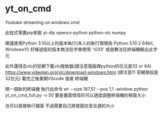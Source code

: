 # yt_on_cmd
Youtube streaming on windows cmd


此程式需要pip安裝
  yt-dlp
  opencv-python
  python-vlc
  numpy

建議使用Python 3.10以上的版本執行(本人的執行環境為 Python 3.10.2 64bit, Windows11)
好像過低的版本無法在字串使用 '\033' 或是舞法在終端機輸出此字元

此外還得去vlc的官網下載vlc撥放器(請注意電腦裡python的位元是32 or 64)
https://www.videolan.org/vlc/download-windows.html
(請注意!!! 官網預設是32位元)
載完之後重開VScode 或者 終端機

開一個新的終端機 執行此命令
wt --size 187,51 --pos 1,1  -window python yt_on_cmd_full.py -v 50
要是畫面怪怪的可以適度調整終端機的視窗大小

也可以直接執行檔案
不過需要自己將視窗拉至合適的大小
